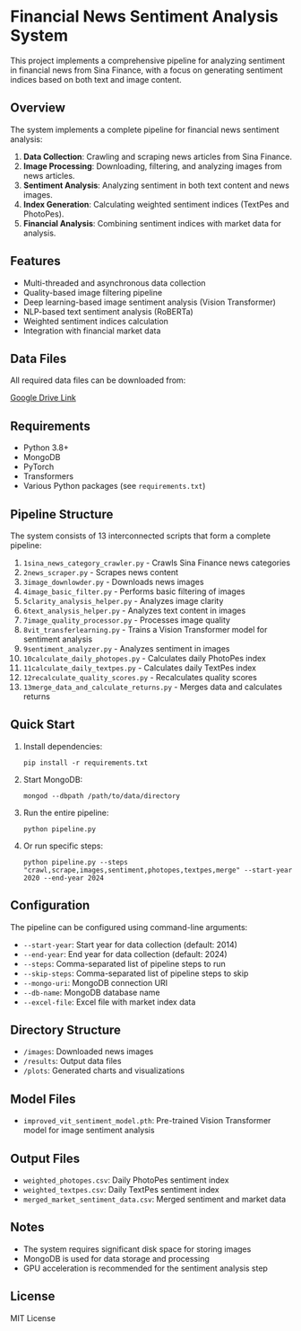 # Financial News Sentiment Analysis System

This project implements a comprehensive pipeline for analyzing sentiment in financial news from Sina Finance, with a focus on generating sentiment indices based on both text and image content.

## Overview

The system implements a complete pipeline for financial news sentiment analysis:

1. **Data Collection**: Crawling and scraping news articles from Sina Finance.
2. **Image Processing**: Downloading, filtering, and analyzing images from news articles.
3. **Sentiment Analysis**: Analyzing sentiment in both text content and news images.
4. **Index Generation**: Calculating weighted sentiment indices (TextPes and PhotoPes).
5. **Financial Analysis**: Combining sentiment indices with market data for analysis.

## Features

- Multi-threaded and asynchronous data collection
- Quality-based image filtering pipeline
- Deep learning-based image sentiment analysis (Vision Transformer)
- NLP-based text sentiment analysis (RoBERTa)
- Weighted sentiment indices calculation
- Integration with financial market data

## Data Files

All required data files can be downloaded from:

[Google Drive Link](https://drive.google.com/drive/folders/1Xzrj9ul8x8Ydis3fNpBx9-FgEJvRFDgx?usp=drive_link)

## Requirements

- Python 3.8+
- MongoDB
- PyTorch 
- Transformers
- Various Python packages (see `requirements.txt`)

## Pipeline Structure

The system consists of 13 interconnected scripts that form a complete pipeline:

1. `1sina_news_category_crawler.py` - Crawls Sina Finance news categories 
2. `2news_scraper.py` - Scrapes news content 
3. `3image_downlowder.py` - Downloads news images
4. `4image_basic_filter.py` - Performs basic filtering of images
5. `5clarity_analysis_helper.py` - Analyzes image clarity
6. `6text_analysis_helper.py` - Analyzes text content in images
7. `7image_quality_processor.py` - Processes image quality 
8. `8vit_transferlearning.py` - Trains a Vision Transformer model for sentiment analysis
9. `9sentiment_analyzer.py` - Analyzes sentiment in images
10. `10calculate_daily_photopes.py` - Calculates daily PhotoPes index
11. `11calculate_daily_textpes.py` - Calculates daily TextPes index
12. `12recalculate_quality_scores.py` - Recalculates quality scores
13. `13merge_data_and_calculate_returns.py` - Merges data and calculates returns

## Quick Start

1. Install dependencies:
   ```
   pip install -r requirements.txt
   ```

2. Start MongoDB:
   ```
   mongod --dbpath /path/to/data/directory
   ```

3. Run the entire pipeline:
   ```
   python pipeline.py
   ```

4. Or run specific steps:
   ```
   python pipeline.py --steps "crawl,scrape,images,sentiment,photopes,textpes,merge" --start-year 2020 --end-year 2024
   ```

## Configuration

The pipeline can be configured using command-line arguments:

- `--start-year`: Start year for data collection (default: 2014)
- `--end-year`: End year for data collection (default: 2024)
- `--steps`: Comma-separated list of pipeline steps to run
- `--skip-steps`: Comma-separated list of pipeline steps to skip
- `--mongo-uri`: MongoDB connection URI
- `--db-name`: MongoDB database name
- `--excel-file`: Excel file with market index data

## Directory Structure

- `/images`: Downloaded news images
- `/results`: Output data files
- `/plots`: Generated charts and visualizations

## Model Files

- `improved_vit_sentiment_model.pth`: Pre-trained Vision Transformer model for image sentiment analysis

## Output Files

- `weighted_photopes.csv`: Daily PhotoPes sentiment index
- `weighted_textpes.csv`: Daily TextPes sentiment index
- `merged_market_sentiment_data.csv`: Merged sentiment and market data

## Notes

- The system requires significant disk space for storing images
- MongoDB is used for data storage and processing
- GPU acceleration is recommended for the sentiment analysis step

## License

MIT License
